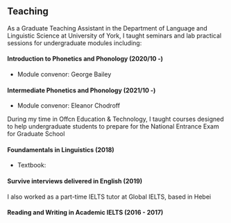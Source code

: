 ## Teaching

As a Graduate Teaching Assistant in the Department of Language and Linguistic Science at University of York, I taught seminars and lab practical sessions for undergraduate modules including:

#### Introduction to Phonetics and Phonology (2020/10 -)
- Module convenor: George Bailey

#### Intermediate Phonetics and Phonology (2021/10 -)
- Module convenor: Eleanor Chodroff

During my time in Offcn Education & Technology, I taught courses designed to help undergraduate students to prepare for the National Entrance Exam for Graduate School

#### Foundamentals in Linguistics (2018)
- Textbook:

#### Survive interviews delivered in English (2019)

I also worked as a part-time IELTS tutor at Global IELTS, based in Hebei

#### Reading and Writing in Academic IELTS (2016 - 2017)


